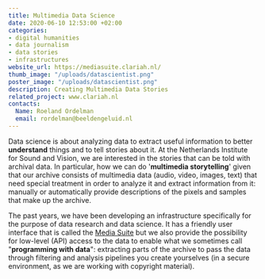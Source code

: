 ```yaml
---
title: Multimedia Data Science
date: 2020-06-10 12:53:00 +02:00
categories:
- digital humanities
- data journalism
- data stories
- infrastructures
website_url: https://mediasuite.clariah.nl/
thumb_image: "/uploads/datascientist.png"
poster_image: "/uploads/datascientist.png"
description: Creating Multimedia Data Stories
related_project: www.clariah.nl
contacts:
  Name: Roeland Ordelman
  email: rordelman@beeldengeluid.nl
---
```


Data science is about analyzing data to extract useful information to better **understand** things and to tell stories about it. At the Netherlands Institute for Sound and Vision, we are interested in the stories that can be told with archival data. In particular, how we can do '**multimedia storytelling**' given that our archive consists of multimedia data (audio, video, images, text) that need special treatment in order to analyze it and extract information from it: manually or automatically provide descriptions of the pixels and samples that make up the archive.

The past years, we have been developing an infrastructure specifically for the purpose of data research and data science. It has a friendly user interface that is called the [Media Suite](https://mediasuite.clariah.nl/) but we also provide the possibility for low-level (API) access to the data to enable what we sometimes call "**programming with data**": extracting parts of the archive to pass the data through filtering and analysis pipelines you create yourselves (in a secure environment, as we are working with copyright material).

